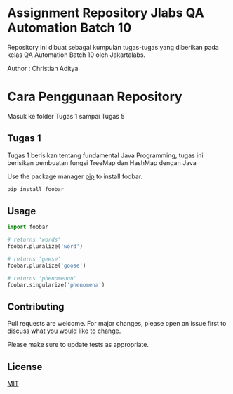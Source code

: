 # Assignment Repository Jlabs QA Automation Batch 10

Repository ini dibuat sebagai kumpulan tugas-tugas yang diberikan pada kelas QA Automation Batch 10 oleh Jakartalabs.

Author : Christian Aditya

# Cara Penggunaan Repository

Masuk ke folder Tugas 1 sampai Tugas 5

## Tugas 1

Tugas 1 berisikan tentang fundamental Java Programming, tugas ini berisikan pembuatan fungsi TreeMap dan HashMap dengan Java

Use the package manager [pip](https://pip.pypa.io/en/stable/) to install foobar.

```bash
pip install foobar
```

## Usage

```python
import foobar

# returns 'words'
foobar.pluralize('word')

# returns 'geese'
foobar.pluralize('goose')

# returns 'phenomenon'
foobar.singularize('phenomena')
```

## Contributing
Pull requests are welcome. For major changes, please open an issue first to discuss what you would like to change.

Please make sure to update tests as appropriate.

## License
[MIT](https://choosealicense.com/licenses/mit/)
